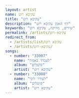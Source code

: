 ```yaml
---
layout: artist
name: עקיבא רוט
title: "עקיבא רוט"
description: "דף האמן עקיבא רוט"
keywords: "שירים, מוזיקה, עקיבא רוט"
permalink: /artists/עקיבא-רוט
redirect_from:
  - /artists/list/עקיבא רוט
  - /artists/עקיבא-רוט/
songs:
  - number: "33007"
    name: "לעבדך באמת"
    album: "סינגלים"
    artist: "עקיבא רוט"
  - number: "33008"
    name: "לעורר ליבי"
    album: "סינגלים"
    artist: "עקיבא רוט"
---
```

